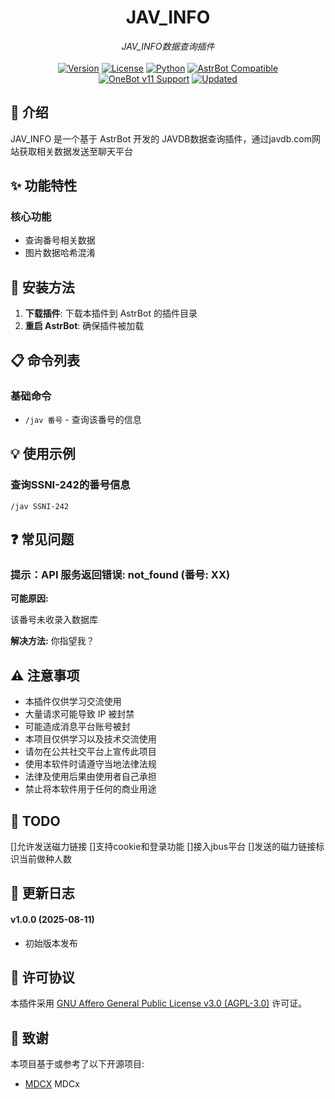 # <div align="center">JAV_INFO</div>

<div align="center"><em>JAV_INFO数据查询插件</em></div>

<br>
<div align="center">
  <a href="#-更新日志"><img src="https://img.shields.io/badge/VERSION-v1.0.0-E91E63?style=for-the-badge" alt="Version"></a>
  <a href="https://github.com/GEMILUXVII/astrbot_plugin_jm_cosmos/blob/main/LICENSE"><img src="https://img.shields.io/badge/license-AGPL--3.0-009688?style=for-the-badge" alt="License"></a>
  <a href="https://www.python.org/"><img src="https://img.shields.io/badge/PYTHON-3.10+-3776AB?style=for-the-badge&logo=python&logoColor=white" alt="Python"></a>
  <a href="https://github.com/AstrBotDevs/AstrBot"><img src="https://img.shields.io/badge/AstrBot-Compatible-00BFA5?style=for-the-badge&logo=robot&logoColor=white" alt="AstrBot Compatible"></a>
</div>

<div align="center">
  <a href="https://github.com/botuniverse/onebot-11"><img src="https://img.shields.io/badge/OneBotv11-AIOCQHTTP-FF5722?style=for-the-badge&logo=qq&logoColor=white" alt="OneBot v11 Support"></a>
  <a href="https://github.com/GEMILUXVII/astrbot_plugin_jm_cosmos"><img src="https://img.shields.io/badge/UPDATED-2025.06.01-2196F3?style=for-the-badge" alt="Updated"></a>
</div>

## 📝 介绍

JAV_INFO 是一个基于 AstrBot 开发的 JAVDB数据查询插件，通过javdb.com网站获取相关数据发送至聊天平台

## ✨ 功能特性

### 核心功能

- 查询番号相关数据
- 图片数据哈希混淆

## 🚀 安装方法

1. **下载插件**: 下载本插件到 AstrBot 的插件目录
2. **重启 AstrBot**: 确保插件被加载


## 📋 命令列表

### 基础命令

- `/jav 番号` - 查询该番号的信息

## 💡 使用示例

### 查询SSNI-242的番号信息

```
/jav SSNI-242
```

## ❓ 常见问题

### 提示：API 服务返回错误: not_found (番号: XX)

**可能原因:**

该番号未收录入数据库

**解决方法:**
你指望我？

## ⚠️ 注意事项

- 本插件仅供学习交流使用
- 大量请求可能导致 IP 被封禁
- 可能造成消息平台账号被封
- 本项目仅供学习以及技术交流使用
- 请勿在公共社交平台上宣传此项目
- 使用本软件时请遵守当地法律法规
- 法律及使用后果由使用者自己承担
- 禁止将本软件用于任何的商业用途

## 📝 TODO
[]允许发送磁力链接
[]支持cookie和登录功能
[]接入jbus平台
[]发送的磁力链接标识当前做种人数

## 📝 更新日志
#### **v1.0.0** (2025-08-11)

- 初始版本发布

## 📜 许可协议

本插件采用 [GNU Affero General Public License v3.0 (AGPL-3.0)](https://www.gnu.org/licenses/agpl-3.0.html) 许可证。

## 🙏 致谢

本项目基于或参考了以下开源项目:

- [MDCX](https://github.com/sqzw-x/mdcx/tree/master/mdcx)  MDCx

